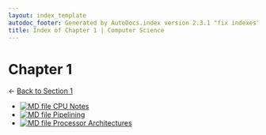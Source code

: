 ```yaml
---
layout: index_template
autodoc_footer: Generated by AutoDocs.index version 2.3.1 "fix indexes" ⓒ Starwort, 2020
title: Index of Chapter 1 | Computer Science
---
```


# **Chapter 1**

← [Back to Section 1](..)

- [![MD file](https://img.icons8.com/windows/512/03dac6/regular-document.png) CPU Notes](./CPU_notes.html)
- [![MD file](https://img.icons8.com/windows/512/03dac6/regular-document.png) Pipelining](./pipelining.html)
- [![MD file](https://img.icons8.com/windows/512/03dac6/regular-document.png) Processor Architectures](./processor_architectures.html)
